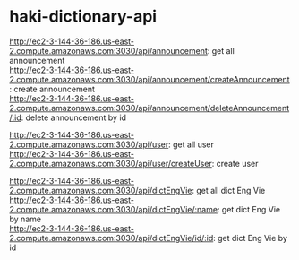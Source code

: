 # haki-dictionary-api

http://ec2-3-144-36-186.us-east-2.compute.amazonaws.com:3030/api/announcement: get all announcement  
http://ec2-3-144-36-186.us-east-2.compute.amazonaws.com:3030/api/announcement/createAnnouncement: create announcement  
http://ec2-3-144-36-186.us-east-2.compute.amazonaws.com:3030/api/announcement/deleteAnnouncement/:id: delete announcement by id  

http://ec2-3-144-36-186.us-east-2.compute.amazonaws.com:3030/api/user: get all user  
http://ec2-3-144-36-186.us-east-2.compute.amazonaws.com:3030/api/user/createUser: create user  

  
http://ec2-3-144-36-186.us-east-2.compute.amazonaws.com:3030/api/dictEngVie: get all dict Eng Vie  
http://ec2-3-144-36-186.us-east-2.compute.amazonaws.com:3030/api/dictEngVie/:name: get dict Eng Vie by name  
http://ec2-3-144-36-186.us-east-2.compute.amazonaws.com:3030/api/dictEngVie/id/:id: get dict Eng Vie by id  

